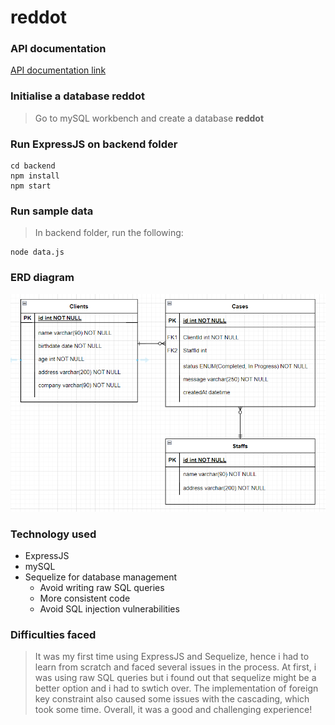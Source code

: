 # reddot

### API documentation 
[API documentation link](https://documenter.getpostman.com/view/29989340/2s9YJXZk9W)


### Initialise a database **reddot** 
>Go to mySQL workbench and create a database **reddot**


### Run ExpressJS on backend folder
```console
cd backend 
npm install
npm start 
```

### Run sample data
>In backend folder, run the following:
```console
node data.js
```

### ERD diagram 

![ERD diagram](backend/erd.png)


### Technology used 
- ExpressJS
- mySQL 
- Sequelize for database management 
  - Avoid writing raw SQL queries 
  - More consistent code 
  - Avoid SQL injection vulnerabilities 
  
### Difficulties faced 
  >It was my first time using ExpressJS and Sequelize, hence i had to learn from scratch and faced several issues in the process. At first, i was using raw SQL queries but i found out that sequelize might be a better option and i had to swtich over. The implementation of foreign key constraint also caused some issues with the cascading, which took some time. Overall, it was a good and challenging experience! 


